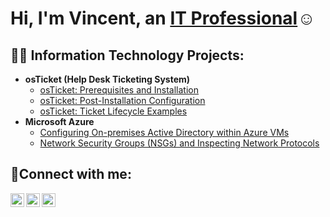   
<h1>Hi, I'm Vincent, an <a href="https://linkedin.com/in/Josh">IT Professional</a>☺</h1>

<h2>👨‍💻 Information Technology Projects:</h2>

- <b>osTicket (Help Desk Ticketing System)</b>
  - [osTicket: Prerequisites and Installation](https://github.com/vincentifill91/osticket-prereqs)
  - [osTicket: Post-Installation Configuration](https://github.com/vincentifill91/post-install-config)
  - [osTicket: Ticket Lifecycle Examples](https://github.com/vincentifill91/ticket-lifecycle)
- <b>Microsoft Azure</b>
  - [Configuring On-premises Active Directory within Azure VMs](https://github.com/vincentifill91/configure-ad)
  - [Network Security Groups (NSGs) and Inspecting Network Protocols](https://github.com/vincentifill91/azure-network-protocols)

<h2>🤳Connect with me:</h2>

[<img align="left" alt="Josh | Twitter" width="22px" src="https://cdn.jsdelivr.net/npm/simple-icons@v3/icons/twitter.svg" />][twitter]
[<img align="left" alt="Josh | LinkedIn" width="22px" src="https://cdn.jsdelivr.net/npm/simple-icons@v3/icons/linkedin.svg" />][linkedin]
[<img align="left" alt="Josh | Instagram" width="22px" src="https://cdn.jsdelivr.net/npm/simple-icons@v3/icons/instagram.svg" />][instagram]

[twitter]: https://twitter.com/
[instagram]: https://www.instagram.com/
[linkedin]: https://linkedin.com/in/
